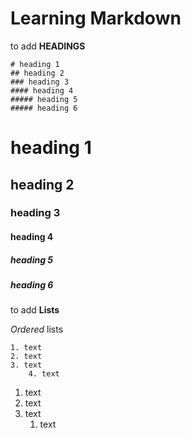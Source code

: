 # Learning Markdown

to add **HEADINGS**
```
# heading 1 
## heading 2
### heading 3
#### heading 4
##### heading 5
##### heading 6
```
# heading 1 
## heading 2
### heading 3
#### heading 4
##### heading 5
##### heading 6

to add **Lists**

*Ordered* lists 
``` 
1. text 
2. text 
3. text 
    4. text
```

1. text 
2. text 
3. text 
    1. text
